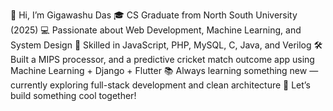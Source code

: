 👋 Hi, I’m Gigawashu Das
🎓 CS Graduate from North South University (2025)
💻 Passionate about Web Development, Machine Learning, and System Design
🔧 Skilled in JavaScript, PHP, MySQL, C, Java, and Verilog
🛠️ Built a MIPS processor, and a predictive cricket match outcome app using Machine Learning + Django + Flutter
📚 Always learning something new — currently exploring full-stack development and clean architecture
🚀 Let’s build something cool together!

<!---
Gigawashudas/Gigawashudas is a ✨ special ✨ repository because its `README.md` (this file) appears on your GitHub profile.
You can click the Preview link to take a look at your changes.
--->
